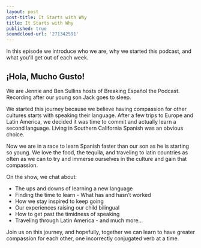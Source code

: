 ```yaml
---
layout: post
post-title: It Starts with Why
title: It Starts with Why
published: true
soundcloud-url: '271342591'
---
```

In this episode we introduce who we are, why we started this podcast, and what you'll get out of each week.

## ¡Hola, Mucho Gusto!

We are Jennie and Ben Sullins hosts of Breaking Español the Podcast. Recording after our young son Jack goes to sleep.

We started this journey because we believe having compassion for other cultures starts with speaking their language. After a few trips to Europe and Latin America, we decided it was time to commit and actually learn a second language. Living in Southern California Spanish was an obvious choice.

Now we are in a race to learn Spanish faster than our son as he is starting so young. We love the food, the tequila, and traveling to latin countries as often as we can to try and immerse ourselves in the culture and gain that compassion.

On the show, we chat about:
- The ups and downs of learning a new language
- Finding the time to learn - What has and hasn’t worked
- How we stay inspired to keep going
- Our experiences raising our child bilingual
- How to get past the timidness of speaking
- Traveling through Latin America - and much more…

Join us on this journey, and hopefully, together we can learn to have greater compassion for each other, one incorrectly conjugated verb at a time.
